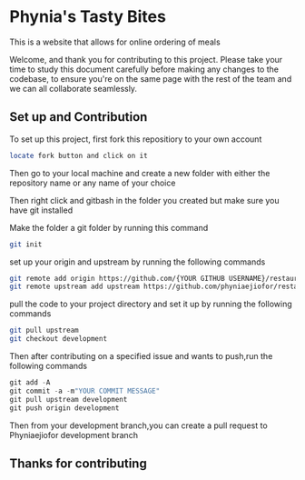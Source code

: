 

# Phynia's Tasty Bites

This is a website that allows for online ordering of meals

Welcome, and thank you for contributing to this project. Please take your time to study this document carefully before making any changes to the codebase, to ensure you're on the same page with the rest of the team and we can all collaborate seamlessly.

## Set up and Contribution
<p>To set up this project, first fork this repositiory to your own account</p>

```bash
locate fork button and click on it
```
<p>Then go to your local machine and create a new folder with either the repository name or any name of your choice </p>

Then right click and gitbash in the folder you created but make sure you have git installed

Make the folder a git folder by running this command

```bash
git init
```

set up your origin and upstream by running the following commands

```bash
git remote add origin https://github.com/{YOUR GITHUB USERNAME}/restaurant.git
git remote upstream add upstream https://github.com/phyniaejiofor/restaurant.git
```

pull the code to your project directory and set it up by running the following commands
```bash
git pull upstream
git checkout development
```
Then after contributing on a specified issue and wants to push,run the following commands

```python
git add -A
git commit -a -m"YOUR COMMIT MESSAGE"
git pull upstream development
git push origin development
```
Then from your development branch,you can create a pull request to Phyniaejiofor development branch

## Thanks for contributing
